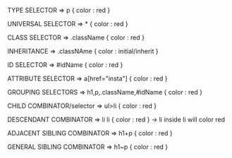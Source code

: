 TYPE SELECTOR  => p { color : red }

 UNIVERSAL SELECTOR => * { color : red }

 CLASS SELECTOR => .className { color : red }

 INHERITANCE  => .classNAme { color : initial/inherit }

 ID SELECTOR => #idName { color : red }

ATTRIBUTE SELECTOR => a[href="insta"] { color : red }

GROUPING SELECTORS =>  h1,p,.className,#idName { color : red }

 CHILD COMBINATOR/selector  => ul>li { color : red } 

DESCENDANT COMBINATOR => li li { color : red }
-> li inside li will color red

ADJACENT SIBLING COMBINATOR => h1+p { color : red }

 GENERAL SIBLING COMBINATOR => h1~p { color : red }